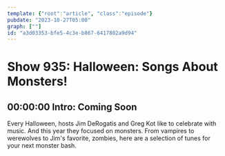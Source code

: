 ```yaml
---
template: {"root":"article", "class":"episode"}
pubdate: "2023-10-27T05:00"
graph: [""]
id: "a3d03353-bfe5-4c3e-b867-6417802a9d94"
---
```






# Show 935: Halloween: Songs About Monsters!



## 00:00:00 Intro: Coming Soon

Every Halloween, hosts Jim DeRogatis and Greg Kot like to celebrate with music. And this year they focused on monsters. From vampires to werewolves to Jim's favorite, zombies, here are a selection of tunes for your next monster bash.